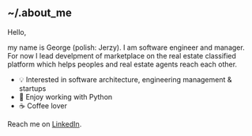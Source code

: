 ## ~/.about_me

Hello, 

my name is George (polish: Jerzy). I am software engineer and manager. For now I lead develpment of marketplace on the real estate classified platform which helps peoples and real estate agents reach each other.

- 💡 Interested in software architecture, engineering management & startups
- 🐍 Enjoy working with Python
- ☕ Coffee lover

Reach me on [LinkedIn](https://www.linkedin.com/in/georgepirogov).
